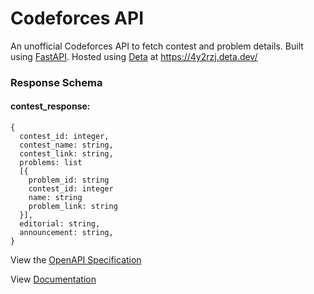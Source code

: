 # Codeforces API


An unofficial Codeforces API to fetch contest and problem details. Built using [FastAPI](https://github.com/tiangolo/fastapi). Hosted using [Deta](https://www.deta.sh/) at https://4y2rzj.deta.dev/




### Response Schema
#### contest_response:

```
{
  contest_id: integer,
  contest_name: string,
  contest_link: string,
  problems: list
  [{
    problem_id: string
    contest_id: integer
    name: string
    problem_link: string
  }],
  editorial: string,
  announcement:	string,
}
```
View the [OpenAPI Specification](https://4y2rzj.deta.dev/openapi.json)

View [Documentation](https://4y2rzj.deta.dev/docs)
